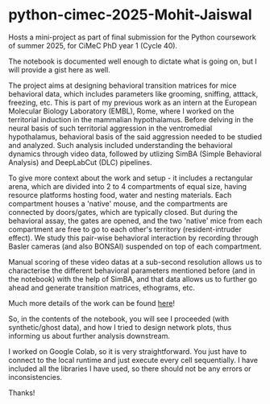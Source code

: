 # python-cimec-2025-Mohit-Jaiswal
Hosts a mini-project as part of final submission for the Python coursework of summer 2025, for CiMeC PhD year 1 (Cycle 40).

The notebook is documented well enough to dictate what is going on, but I will provide a gist here as well.

The project aims at designing behavioral transition matrices for mice behavioral data, which includes parameters like grooming, sniffing, atttack, freezing, etc. This is part of my previous work as an intern at the European Molecular Biology Laboratory (EMBL), Rome, where I worked on the territorial induction in the mammalian hypothalamus. Before delving in the neural basis of such territorial aggression in the ventromedial hypothalamus, behavioral basis of the said aggression needed to be studied and analyzed. Such analysis included understanding the behavioral dynamics through video data, followed by utlizing SimBA (Simple Behavioral Analysis) and DeepLabCut (DLC) pipelines.

To give more context about the work and setup - it includes a rectangular arena, which are divided into 2 to 4 compartments of equal size, having resource platforms hosting food, water and nesting materials. Each compartment houses a 'native' mouse, and the compartments are connected by doors/gates, which are typically closed. But during the behavioral assay, the gates are opened, and the two 'native' mice from each compartment are free to go to each other's territory (resident-intruder effect). We study this pair-wise behavioral interaction by recording through Basler cameras (and also BONSAI) suspended on top of each compartment.

Manual scoring of these video datas at a sub-second resolution allows us to characterise the different behavioral parameters mentioned before (and in the notebook) with the help of SimBA, and that data allows us to further go ahead and generate transition matrices, ethograms, etc.

Much more details of the work can be found [here](https://www.nature.com/articles/s41598-024-75545-4)!

So, in the contents of the notebook, you will see I proceeded (with synthetic/ghost data), and how I tried to design network plots, thus informing us about further analysis downstream.

I worked on Google Colab, so it is very straightforward. You just have to connect to the local runtime and just execute every cell sequentially. I have included all the libraries I have used, so there should not be any errors or inconsistencies.

Thanks!
